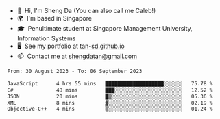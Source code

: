 <!---
tan-sd/tan-sd is a ✨ special ✨ repository because its `README.md` (this file) appears on your GitHub profile.
You can click the Preview link to take a look at your changes.
--->
- 👋  Hi, I'm Sheng Da (You can also call me Caleb!)
- 🌍  I'm based in Singapore
- 🎓  Penultimate student at Singapore Management University, Information Systems
- 🖥️  See my portfolio at [tan-sd.github.io](https://tan-sd.github.io/)
- 📫  Contact me at [shengdatan@gmail.com](mailto:shengdatan@gmail.com)

<!--START_SECTION:waka-->

```txt
From: 30 August 2023 - To: 06 September 2023

JavaScript      4 hrs 55 mins   ███████████████████░░░░░░   75.78 %
C#              48 mins         ███░░░░░░░░░░░░░░░░░░░░░░   12.52 %
JSON            20 mins         █▒░░░░░░░░░░░░░░░░░░░░░░░   05.36 %
XML             8 mins          ▓░░░░░░░░░░░░░░░░░░░░░░░░   02.19 %
Objective-C++   4 mins          ▒░░░░░░░░░░░░░░░░░░░░░░░░   01.24 %
```

<!--END_SECTION:waka-->
